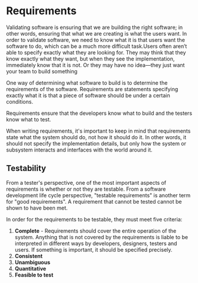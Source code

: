 # Requirements

Validating software is ensuring that we are building the right software; in other words, ensuring that what we are creating is what the users want. In order to validate software, we need to know what it is that users want the software to do, which can be a much more difficult task.Users often aren’t able to specify exactly what they are looking for. They may think that they know exactly what they want, but when they see the implementation, immediately know that it is not. Or they may have no idea—they just want your team to build something

One way of determining what software to build is to determine the requirements of the software. Requirements are statements specifying exactly what it is that a piece of software should be under a certain conditions.

Requirements ensure that the developers know what to build and the testers know what to test.

When writing requirements, it's important to keep in mind that requirements state what the system should do, not how it should do it. In other words, it should not specify the implementation details, but only how the system or subsystem interacts and interfaces with the world around it.

## Testability

From a tester's perspective, one of the most important aspects of requirements is whether or not they are testable. From a software development life cycle perspective, "testable requirements" is another term for "good requirements". A requirement that cannot be tested cannot be shown to have been met.

In order for the requirements to be testable, they must meet five criteria:

1. **Complete** - Requirements should cover the entire operation of the system. Anything that is not covered by the requirements is liable to be interpreted in different ways by developers, designers, testers and users. If something is important, it should be specified precisely.
2. **Consistent**
3. **Unambiguous**
4. **Quantitative**
5. **Feasible to test**
